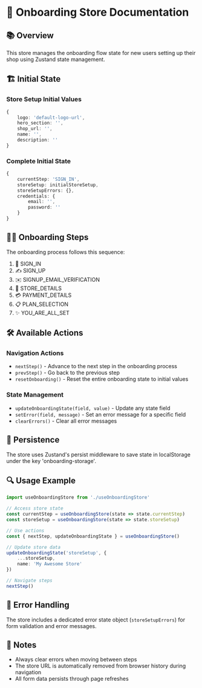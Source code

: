 # 🏪 Onboarding Store Documentation

## 📚 Overview
This store manages the onboarding flow state for new users setting up their shop using Zustand state management.

## 🏗️ Initial State
### Store Setup Initial Values
```typescript
{
    logo: 'default-logo-url',
    hero_section: '',
    shop_url: '',
    name: '',
    description: ''
}
```

### Complete Initial State
```typescript
{
    currentStep: 'SIGN_IN',
    storeSetup: initialStoreSetup,
    storeSetupErrors: {},
    credentials: {
        email: '',
        password: ''
    }
}
```

## 🚶‍♂️ Onboarding Steps
The onboarding process follows this sequence:
1. 🔑 SIGN_IN
2. ✍️ SIGN_UP
3. ✉️ SIGNUP_EMAIL_VERIFICATION
4. 🏪 STORE_DETAILS
5. 💳 PAYMENT_DETAILS
6. 📋 PLAN_SELECTION
7. ✨ YOU_ARE_ALL_SET

## 🛠️ Available Actions

### Navigation Actions
- `nextStep()` - Advance to the next step in the onboarding process
- `prevStep()` - Go back to the previous step
- `resetOnboarding()` - Reset the entire onboarding state to initial values

### State Management
- `updateOnboardingState(field, value)` - Update any state field
- `setError(field, message)` - Set an error message for a specific field
- `clearErrors()` - Clear all error messages

## 💾 Persistence
The store uses Zustand's persist middleware to save state in localStorage under the key 'onboarding-storage'.

## 🔍 Usage Example
```typescript
import useOnboardingStore from './useOnboardingStore'

// Access store state
const currentStep = useOnboardingStore(state => state.currentStep)
const storeSetup = useOnboardingStore(state => state.storeSetup)

// Use actions
const { nextStep, updateOnboardingState } = useOnboardingStore()

// Update store data
updateOnboardingState('storeSetup', {
    ...storeSetup,
    name: 'My Awesome Store'
})

// Navigate steps
nextStep()
```

## 🚨 Error Handling
The store includes a dedicated error state object (`storeSetupErrors`) for form validation and error messages.

## 📝 Notes
- Always clear errors when moving between steps
- The store URL is automatically removed from browser history during navigation
- All form data persists through page refreshes

